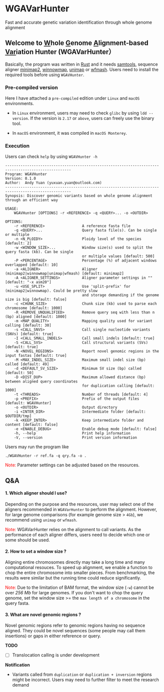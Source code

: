 # WGAVarHunter
Fast and accurate genetic variation identification through whole genome alignment

## Welcome to <ins>W</ins>hole <ins>G</ins>enome <ins>A</ins>lignment-based <ins>Var</ins>iation Hunter (WGAVarHunter）

Basically, the program was written in [Rust](https://www.rust-lang.org/) and it needs [samtools](http://www.htslib.org/download/), sequence aligner [minimap2](https://github.com/lh3/minimap2), [winnowmap](https://github.com/marbl/Winnowmap), [unimap](https://github.com/lh3/unimap) or [wfmash](https://github.com/waveygang/wfmash). Users need to install the required tools before using ``WGAVHunter``.

### Pre-compiled version

Here I have attached a ``pre-compiled`` edition under ``Linux`` and ``macOS`` environments. 

* In ``Linux`` environment, users may need to check ``glibc`` by using ``ldd --version``. If the version is ``2.17`` or ``above``, users can freely use the binary tool.

* In ``macOS`` environment, it was compiled in ``macOS Monterey``.

### Execution

Users can check ``help`` by using ``WGAVHunter -h``

```
----------------------------------------------------------------------------------------------------
Program: WGAVHunter
Version: 0.1.0
Author:  Andy Yuan (yuxuan.yuan@outlook.com)
----------------------------------------------------------------------------------------------------
Synopsis: Discover genomic variants based on whole genome alignment through an efficient way

USAGE:
    WGAVHunter [OPTIONS] -r <REFERENCE> -q <QUERY>... -o <OUTDIR>

OPTIONS:
    -r <REFERENCE>                 A reference fasta file
    -q <QUERY>...                  Query fasta file(s). Can be single or multiple
    -n <N_PLOIDY>                  Ploidy level of the species [default: 2]
    -w <WINDOW_SIZE>...            Window size(s) used to split the query fasta (kb). Can be single
                                   or multiple values [default: 500]
    -P <PERCENTAGE>                Percentage (%) of adjacent windows overlapped [default: 10]
    -a <ALIGNER>                   Aligner (minimap2|winnowmap|unimap|wfmash) [default: minimap2]
    -A <ALIGNER_SETTINGS>          Aligner parameter settings in "" [default: "-x asm20"]
    -u <USE_SPLIT>                 Use 'split-prefix' for (minimap2|winnowmap). Could be pretty slow
                                   and storage demanding if the genome size is big [default: false]
    -c <CHUNK_SIZE>                Chunk size (kb) used to parse each chromosome [default: 1000]
    -R <REMOVE_UNQUALIFIED>        Remove query seq with less than n (bp) aligned [default: 1000]
    -m <MAP_QUALITY>               Mapping quality used for variant calling [default: 30]
    -s <CALL_SNVS>                 Call single nucleotide variants (SNVs) [default: true]
    -I <CALL_SMALL_INDELS>         Call small indels [default: true]
    -S <CALL_SVS>                  Call structural variants (SVs) [default: true]
    -N <NOVEL_REGIONS>             Report novel genomic regions in the input fastas [default: true]
    -M <MAX_INDEL_SIZE>            Maximum small indel size (bp) called [default: 49]
    -d <DEFAULT_SV_SIZE>           Minimum SV size (bp) called [default: 50]
    -D <DIST_DUP>                  Maximum allowed distance (bp) between aligned query coordinates
                                   for duplication calling [default: 1000]
    -t <THREADS>                   Number of threads [default: 4]
    -p <PREFIX>                    Prefix of the output files [default: WGAVHunter]
    -o <OUTDIR>                    Output directory
    -i <INTER_DIR>                 Intermediate folder [default: $OUTDIR/tmp]
    -k <KEEP_INTER>                Keep intermediate folder and content [default: false]
    -e <ENABLE_DEBUG>              Enable debug mode [default: false]
    -h, --help                     Print help information
    -V, --version                  Print version information
```

Users may run the program like

```
./WGAVHunter -r ref.fa -q qry.fa -o .
```

<span style="color:red">  Note: </span> Parameter settings can be adjusted based on the resources.

## Q&A

#### 1. Which aligner should I use?

Depending on the purpose and the resources, user may select one of the aligners recommended in ``WGAVarHunter`` to perform the alignment. However, for large genome comparisons (for example  genome size > ``4Gb``), we recommend using ``unimap`` or ``wfmash``.

<span style="color:red">  Note: </span> WGAVarHunter relies on the alignment to call variants. As the performance of each aligner differs, users need to decide which one or some should be used.

#### 2. How to set a window size ?

Aligning entire chromosomes directly may take a long time and many computational resouces. To speed up alignment, we enable a function to chop the entire chromosome into smaller pieces. From benchmarking, the results were similar but the running time could reduce significantly.

<span style="color:red">  Note: </span> Due to the limitation of BAM format, the window size (```-w```) cannot be over *256 Mb* for large genomes. If you don't want to chop the query genome, set the window size >= the ``max length of a chromosome`` in the query fasta.

#### 3. What are novel genomic regions ?

Novel genomic regions refer to genomic regions having no sequence aligned. They could be novel sequences (some people may call them insertions) or gaps in either reference or query.

**TODO**

* [ ] Translocation calling is under development

**Notification**

* Variants called from ``duplication`` or ``duplication + inversion`` regions might be incorrect. Users may need to further filter to meet the research demand
